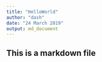 ```yaml
---
title: "HelloWorld"
author: "dash"
date: "24 March 2019"
output: md_document
---
```


## This is a markdown file

